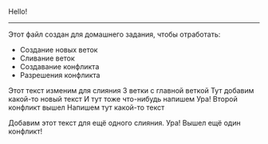 Hello!
***
Этот файл создан для домашнего задания, чтобы отработать:

* Создание новых веток
* Сливание веток
* Создавание конфликта
* Разрешения конфликта

Этот текст изменим для слияния 3 ветки с главной веткой
Тут добавим какой-то новый текст
И тут тоже что-нибудь напишем
Ура! Второй конфликт вышел
Напишем тут какой-то текст







Добавим этот текст для ещё одного слияния.
Ура! Вышел ещё один конфликт!